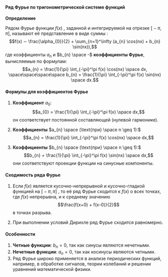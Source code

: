 #### Ряд Фурье по тригонометрической системе функций

**Определение**

Рядом Фурье функции $f(x)$ , заданной и интегрируемой на отрезке $\text{[}-\pi, \pi\text{]}$, называют её представление в виде суммы $:$
$$f(x) ∼ \frac{\alpha_{0}}{2} + \sum_{n=1}^\infty (a_{n} \cos(nx) + b_{n} \sin(nx)),$$
где коэффициенты $a_{n}$ и $b_{n} \space -$ **коэффициенты Фурье**, вычисляемые по формулам:
$$a_{n} = \frac{1}{\pi} \int_{-\pi}^\pi f(x) \cos(nx) \space dx, \space\space\space\space b_{n} = \frac{1}{\pi} \int_{-\pi}^\pi f(x) \sin(nx) \space dx.$$

#### Формулы для коэффициентов Фурье

1. **Коэффициент** $a_{0}:$
	$$a_{0} = \frac{1}{\pi} \int_{-\pi}^\pi f(x) \space dx,$$
	он соответствует постоянной составляющей (нулевой гармонике).

2. **Коэффициенты** $a_{n} \space (\text{при} \space n \geq 1):$
	$$a_{n} = \frac{1}{\pi} \int_{-\pi}^\pi f(x) \cos(nx) \space dx,$$
3. **Коэффициенты** $b_{n} \space (\text{при} \space n \geq 1):$
	$$b_{n} = \frac{1}{\pi} \int_{-\pi}^\pi f(x) \sin(nx) \space dx,$$
	они соответствуют проекции функции на синусные компоненты.

#### Сходимость ряда Фурье

1. Если $f(x)$ является кусочно-непрерывной и кусочно-гладкой функцией на $\text{[}-\pi, \pi\text{]}$ , то её ряд Фурье сходится к $f(x)$ о всех точках, где $f(x)$ непрерывна, и к среднему значению
	$$\frac{f(x+0) + f(x-0)}{2}$$
	в точках разрыва.

2. При выполнении условий Дирихле ряд Фурье сходится равномерно.

#### Особенности

1. **Четные функции**: $b_{n} = 0$, так как синусы являются нечетными.
2. **Нечетные функции**: $a_{n} = 0$, так как косинусы являются четными.
3. Ряд Фурье широко применяется в анализе периодических функций, например, в обработке сигналов, теории колебаний и решении уравнений математической физики.